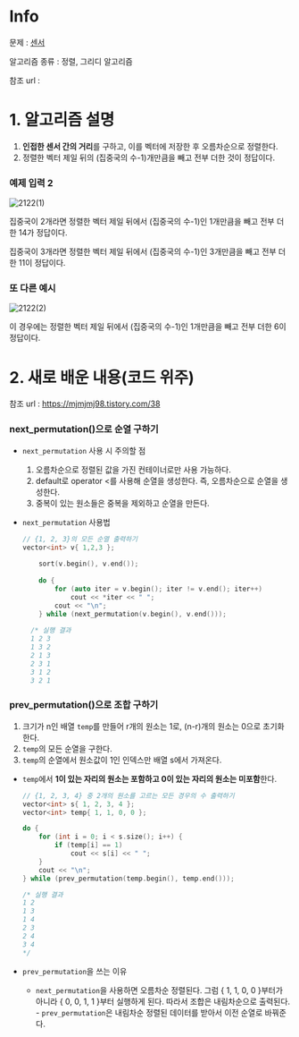 # Info

문제 : [센서](https://www.acmicpc.net/problem/2212)

알고리즘 종류 : 정렬, 그리디 알고리즘

참조 url :


# 1. 알고리즘 설명

1. **인접한 센서 간의 거리**를 구하고, 이를 벡터에 저장한 후 오름차순으로 정렬한다.
2. 정렬한 벡터 제일 뒤의 (집중국의 수-1)개만큼을 빼고 전부 더한 것이 정답이다.

### 예제 입력 2
![2122(1)](https://user-images.githubusercontent.com/57346428/151377021-3869a28b-cac0-424c-a47b-2fe68bcbfaca.jpg)

집중국이 2개라면 정렬한 벡터 제일 뒤에서 (집중국의 수-1)인 1개만큼을 빼고 전부 더한 14가 정답이다.

집중국이 3개라면 정렬한 벡터 제일 뒤에서 (집중국의 수-1)인 3개만큼을 빼고 전부 더한 11이 정답이다.

### 또 다른 예시
![2122(2)](https://user-images.githubusercontent.com/57346428/151377025-9a460325-bf9c-4198-900f-b25ad3f7dcaf.jpg)

이 경우에는 정렬한 벡터 제일 뒤에서 (집중국의 수-1)인 1개만큼을 빼고 전부 더한 6이 정답이다.


# 2. 새로 배운 내용(코드 위주)

참조 url : https://mjmjmj98.tistory.com/38


### next_permutation()으로 순열 구하기

- `next_permutation` 사용 시 주의할 점
    1. 오름차순으로 정렬된 값을 가진 컨테이너로만 사용 가능하다.
    2. default로 operator <를 사용해 순열을 생성한다. 즉, 오름차순으로 순열을 생성한다.
    3. 중복이 있는 원소들은 중복을 제외하고 순열을 만든다.
  
- `next_permutation` 사용법
    ```cpp
    // {1, 2, 3}의 모든 순열 출력하기
    vector<int> v{ 1,2,3 };
    	
    	sort(v.begin(), v.end());
    	
    	do {
    		for (auto iter = v.begin(); iter != v.end(); iter++)
    			cout << *iter << " ";
    		cout << "\n";
    	} while (next_permutation(v.begin(), v.end()));
      
      /* 실행 결과
      1 2 3
      1 3 2
      2 1 3
      2 3 1
      3 1 2
      3 2 1
    ```
    
### prev_permutation()으로 조합 구하기
1. 크기가 n인 배열 `temp`를 만들어 r개의 원소는 1로, (n-r)개의 원소는 0으로 초기화한다.
2.  `temp`의 모든 순열을 구한다.
3.  `temp`의 순열에서 원소값이 1인 인덱스만 배열 s에서 가져온다.
 -  `temp`에서 **1이 있는 자리의 원소는 포함하고 0이 있는 자리의 원소는 미포함**한다.
   
    ```cpp
    // {1, 2, 3, 4} 중 2개의 원소를 고르는 모든 경우의 수 출력하기
    vector<int> s{ 1, 2, 3, 4 };
    vector<int> temp{ 1, 1, 0, 0 };
    
    do {
    	for (int i = 0; i < s.size(); i++) {
    		if (temp[i] == 1)
    			cout << s[i] << " ";
    	}
    	cout << "\n";
    } while (prev_permutation(temp.begin(), temp.end()));
    
    /* 실행 결과
    1 2
    1 3
    1 4
    2 3
    2 4
    3 4
    */
    ```
    
  - `prev_permutation`을 쓰는 이유
       - `next_permutation`을 사용하면 오름차순 정렬된다. 그럼 { 1, 1, 0, 0 }부터가 아니라 { 0, 0, 1, 1 }부터 실행하게 된다. 따라서 조합은 내림차순으로 출력된다.
        - `prev_permutation`은 내림차순 정렬된 데이터를 받아서 이전 순열로 바꿔준다.
 
